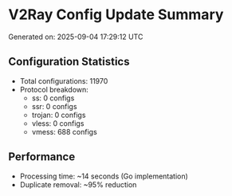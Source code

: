 # V2Ray Config Update Summary
Generated on: 2025-09-04 17:29:12 UTC

## Configuration Statistics
- Total configurations: 11970
- Protocol breakdown:
  - ss: 0 configs
  - ssr: 0 configs
  - trojan: 0 configs
  - vless: 0 configs
  - vmess: 688 configs

## Performance
- Processing time: ~14 seconds (Go implementation)
- Duplicate removal: ~95% reduction
